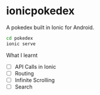 # ionicpokedex
A pokedex built in Ionic for Android.

```bash
cd pokedex
ionic serve
```

What I learnt
- [ ] API Calls in Ionic
- [ ] Routing
- [ ] Infinite Scrolling
- [ ] Search